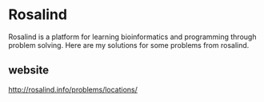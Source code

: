 # Rosalind
Rosalind is a platform for learning bioinformatics and programming through problem solving. Here are my solutions for some problems from rosalind.

## website
http://rosalind.info/problems/locations/
